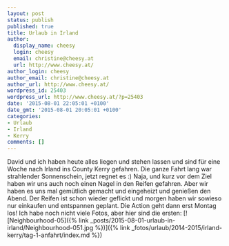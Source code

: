 ```yaml
---
layout: post
status: publish
published: true
title: Urlaub in Irland
author:
  display_name: cheesy
  login: cheesy
  email: christine@cheesy.at
  url: http://www.cheesy.at/
author_login: cheesy
author_email: christine@cheesy.at
author_url: http://www.cheesy.at/
wordpress_id: 25403
wordpress_url: http://www.cheesy.at/?p=25403
date: '2015-08-01 22:05:01 +0100'
date_gmt: '2015-08-01 20:05:01 +0100'
categories:
- Urlaub
- Irland
- Kerry
comments: []
---
```

David und ich haben heute alles liegen und stehen lassen und sind für eine Woche nach Irland ins County Kerry gefahren.
Die ganze Fahrt lang war strahlender Sonnenschein, jetzt regnet es :) Naja, und kurz vor dem Ziel haben wir uns auch noch einen Nagel in den Reifen gefahren.
Aber wir haben es uns mal gemütlich gemacht und eingeheizt und genießen den Abend. Der Reifen ist schon wieder geflickt und morgen haben wir sowieso nur einkaufen und entspannen geplant. Die Action geht dann erst Montag los!
Ich habe noch nicht viele Fotos, aber hier sind die ersten:
[![Neighbourhood-05]({% link _posts/2015-08-01-urlaub-in-irland/Neighbourhood-051.jpg %})]({% link _fotos/urlaub/2014-2015/irland-kerry/tag-1-anfahrt/index.md %})
